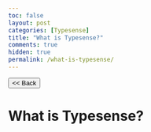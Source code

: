 ```yaml
---
toc: false
layout: post
categories: [Typesense]
title: "What is Typesense?"
comments: true
hidden: true
permalink: /what-is-typesense/
---
```


<button class="back-button" onclick="window.history.back()"><< Back</button>


# What is Typesense? 